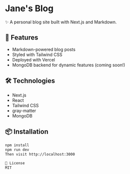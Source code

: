 # Jane's Blog

✨ A personal blog site built with Next.js and Markdown.

## 🚀 Features
- Markdown-powered blog posts
- Styled with Tailwind CSS
- Deployed with Vercel
- MongoDB backend for dynamic features (coming soon!)

## 🛠️ Technologies
- Next.js
- React
- Tailwind CSS
- gray-matter
- MongoDB 

## 📦 Installation

```bash
npm install
npm run dev
Then visit http://localhost:3000

📝 License
MIT
